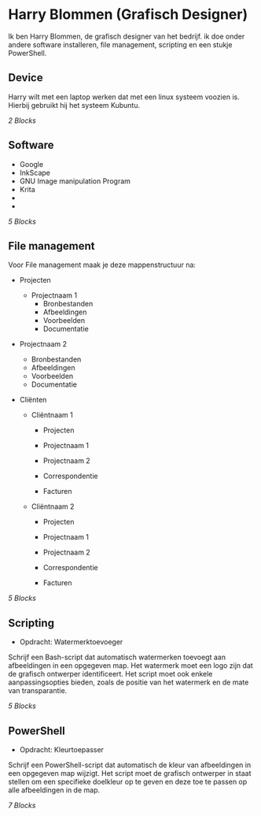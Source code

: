# Harry Blommen (Grafisch Designer)
Ik ben Harry Blommen, de grafisch designer van het bedrijf. ik doe onder andere software installeren, file management, scripting en een stukje PowerShell.


## Device
Harry wilt met een laptop werken dat met een linux systeem voozien is.
Hierbij gebruikt hij het systeem Kubuntu. 

_2 Blocks_

## Software
* Google 
* InkScape
* GNU Image manipulation Program
* Krita 
*  
*  
 







_5 Blocks_

## File management 
Voor File management maak je deze mappenstructuur na:


* Projecten
  * Projectnaam 1
    * Bronbestanden
    * Afbeeldingen
    * Voorbeelden
    * Documentatie

 * Projectnaam 2
    * Bronbestanden
    * Afbeeldingen
    * Voorbeelden
    * Documentatie

* Cliënten
   * Cliëntnaam 1
     * Projecten
     * Projectnaam 1
     * Projectnaam 2
 
     * Correspondentie
     * Facturen

  * Cliëntnaam 2
    *  Projecten
     * Projectnaam 1
     * Projectnaam 2

     * Correspondentie
     * Facturen




_5 Blocks_

## Scripting
* Opdracht: Watermerktoevoeger

Schrijf een Bash-script dat automatisch watermerken toevoegt aan afbeeldingen in een opgegeven map. Het watermerk moet een logo zijn dat de grafisch ontwerper identificeert. Het script moet ook enkele aanpassingsopties bieden, zoals de positie van het watermerk en de mate van transparantie.

_5 Blocks_

## PowerShell
* Opdracht: Kleurtoepasser

Schrijf een PowerShell-script dat automatisch de kleur van afbeeldingen in een opgegeven map wijzigt. Het script moet de grafisch ontwerper in staat stellen om een specifieke doelkleur op te geven en deze toe te passen op alle afbeeldingen in de map.

_7 Blocks_
